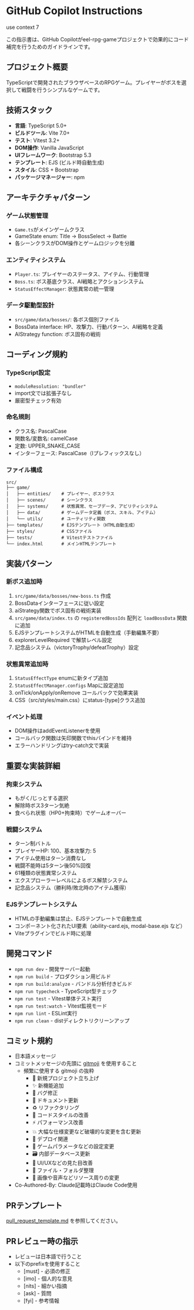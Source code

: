 # GitHub Copilot Instructions

use context 7

この指示書は、GitHub
Copilotがeel-rpg-gameプロジェクトで効果的にコード補完を行うためのガイドラインです。

## プロジェクト概要

TypeScriptで開発されたブラウザベースのRPGゲーム。プレイヤーがボスを選択して戦闘を行うシンプルなゲームです。

## 技術スタック

- **言語**: TypeScript 5.0+
- **ビルドツール**: Vite 7.0+
- **テスト**: Vitest 3.2+
- **DOM操作**: Vanilla JavaScript
- **UIフレームワーク**: Bootstrap 5.3
- **テンプレート**: EJS (ビルド時自動生成)
- **スタイル**: CSS + Bootstrap
- **パッケージマネージャー**: npm

## アーキテクチャパターン

### ゲーム状態管理

- `Game.ts`がメインゲームクラス
- GameState enum: Title → BossSelect → Battle
- 各シーンクラスがDOM操作とゲームロジックを分離

### エンティティシステム

- `Player.ts`: プレイヤーのステータス、アイテム、行動管理
- `Boss.ts`: ボス基底クラス、AI戦略とアクションシステム
- `StatusEffectManager`: 状態異常の統一管理

### データ駆動型設計

- `src/game/data/bosses/`: 各ボス個別ファイル
- BossData interface: HP、攻撃力、行動パターン、AI戦略を定義
- AIStrategy function: ボス固有の戦術

## コーディング規約

### TypeScript設定

- `moduleResolution: "bundler"`
- import文では拡張子なし
- 厳密型チェック有効

### 命名規則
- クラス名: PascalCase
- 関数名/変数名: camelCase
- 定数: UPPER_SNAKE_CASE
- インターフェース: PascalCase（Iプレフィックスなし）

### ファイル構成

```
src/
├── game/
│   ├── entities/    # プレイヤー、ボスクラス
│   ├── scenes/      # シーンクラス
│   ├── systems/     # 状態異常、セーブデータ、アビリティシステム
│   ├── data/        # ゲームデータ定義（ボス、スキル、アイテム）
│   └── utils/       # ユーティリティ関数
├── templates/       # EJSテンプレート（HTML自動生成）
├── styles/          # CSSファイル
├── tests/           # Vitestテストファイル
└── index.html       # メインHTMLテンプレート
```

## 実装パターン

### 新ボス追加時

1. `src/game/data/bosses/new-boss.ts` 作成
2. BossDataインターフェースに従い設定
3. aiStrategy関数でボス固有の戦術実装
4. `src/game/data/index.ts` の `registeredBossIds` 配列と `loadBossData` 関数に追加
5. EJSテンプレートシステムがHTMLを自動生成（手動編集不要）
6. explorerLevelRequired で解禁レベル設定
7. 記念品システム（victoryTrophy/defeatTrophy）設定

### 状態異常追加時

1. `StatusEffectType` enumに新タイプ追加
2. `StatusEffectManager.configs` Mapに設定追加
3. onTick/onApply/onRemove コールバックで効果実装
4. CSS（src/styles/main.css）にstatus-[type]クラス追加

### イベント処理

- DOM操作はaddEventListenerを使用
- コールバック関数は矢印関数でthisバインドを維持
- エラーハンドリングはtry-catch文で実装

## 重要な実装詳細

### 拘束システム

- もがく/じっとする選択
- 解除時ボス3ターン気絶
- 食べられ状態（HP0+拘束時）でゲームオーバー

### 戦闘システム

- ターン制バトル
- プレイヤーHP: 100、基本攻撃力: 5
- アイテム使用はターン消費なし
- 戦闘不能時は5ターン後50%回復
- 61種類の状態異常システム
- エクスプローラーレベルによるボス解禁システム
- 記念品システム（勝利時/敗北時のアイテム獲得）

### EJSテンプレートシステム

- HTMLの手動編集は禁止、EJSテンプレートで自動生成
- コンポーネント化されたUI要素（ability-card.ejs, modal-base.ejs など）
- Viteプラグインでビルド時に処理

## 開発コマンド

- `npm run dev` - 開発サーバー起動
- `npm run build` - プロダクション用ビルド
- `npm run build:analyze` - バンドル分析付きビルド
- `npm run typecheck` - TypeScript型チェック
- `npm run test` - Vitest単体テスト実行
- `npm run test:watch` - Vitest監視モード
- `npm run lint` - ESLint実行
- `npm run clean` - distディレクトリクリーンアップ

## コミット規約

- 日本語メッセージ
- コミットメッセージの先頭に [gitmoji](https://gitmoji.dev/ja/) を使用すること
  - 頻繁に使用する gitmoji の抜粋
    - 🎉 新規プロジェクト立ち上げ
    - ✨️ 新機能追加
    - 🐛 バグ修正
    - 📝 ドキュメント更新
    - ♻️ リファクタリング
    - 🎨 コードスタイルの改善
    - ⚡️ パフォーマンス改善
    - 💥 大幅な仕様変更など破壊的な変更を含む更新
    - 🚀 デプロイ関連
    - 🔧 ゲームパラメータなどの設定変更
    - 🗃️ 内部データベース更新
    - 💄 UI/UXなどの見た目改善
    - 🚚 ファイル・フォルダ整理
    - 🍱 画像や音声などリソース周りの変更
- Co-Authored-By: Claude記載時はClaude Code使用

## PRテンプレート

[pull_request_template.md](./pull_request_template.md) を参照してください。

## PRレビュー時の指示

- レビューは日本語で行うこと
- 以下のprefixを使用すること
  - [must] - 必須の修正
  - [imo] - 個人的な意見
  - [nits] - 細かい指摘
  - [ask] - 質問
  - [fyi] - 参考情報